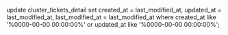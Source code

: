 update cluster_tickets_detail set created_at = last_modified_at, updated_at = last_modified_at, last_modified_at = last_modified_at where created_at like '%0000-00-00 00:00:00%' or updated_at like '%0000-00-00 00:00:00%';